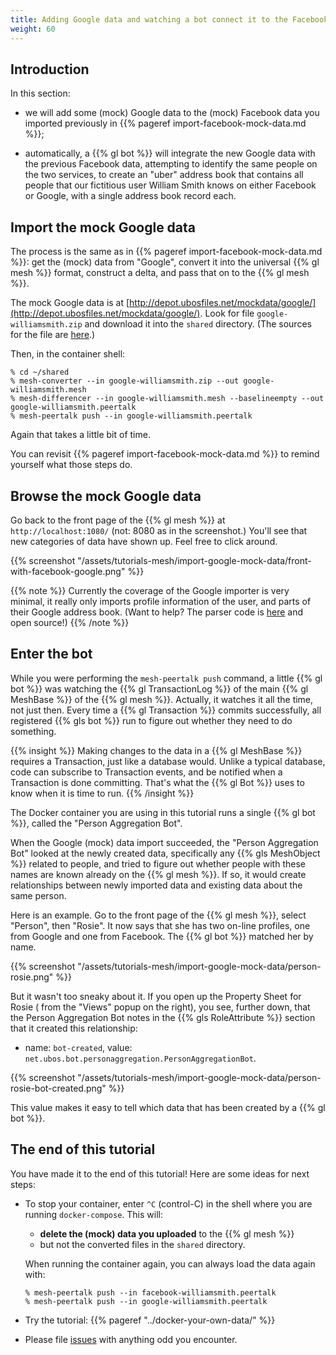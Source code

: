 ```yaml
---
title: Adding Google data and watching a bot connect it to the Facebook data
weight: 60
---
```


## Introduction

In this section:

* we will add some (mock) Google data to the (mock) Facebook data you imported previously
  in {{% pageref import-facebook-mock-data.md %}};

* automatically, a {{% gl bot %}} will integrate the new Google data with the previous
  Facebook data, attempting to identify the same people on the two services, to create an
  "uber" address book that contains all people that our fictitious user William Smith knows on
  either Facebook or Google, with a single address book record each.

## Import the mock Google data

The process is the same as in {{% pageref import-facebook-mock-data.md %}}: get the (mock)
data from "Google", convert it into the universal {{% gl mesh %}} format, construct a delta,
and pass that on to the {{% gl mesh %}}.

The mock Google data is at [http://depot.ubosfiles.net/mockdata/google/](http://depot.ubosfiles.net/mockdata/google/).
Look for file `google-williamsmith.zip` and download it into the ``shared`` directory.
(The sources for the file are
[here](https://gitlab.com/ubos/mock-data-google/).)

Then, in the container shell:

```
% cd ~/shared
% mesh-converter --in google-williamsmith.zip --out google-williamsmith.mesh
% mesh-differencer --in google-williamsmith.mesh --baselineempty --out google-williamsmith.peertalk
% mesh-peertalk push --in google-williamsmith.peertalk
```

Again that takes a little bit of time.

You can revisit {{% pageref import-facebook-mock-data.md %}} to remind yourself what
those steps do.

## Browse the mock Google data

Go back to the front page of the {{% gl mesh %}} at `http://localhost:1080/` (not: 8080 as in
the screenshot.) You'll see that new categories of data have shown up. Feel free to click around.

{{% screenshot "/assets/tutorials-mesh/import-google-mock-data/front-with-facebook-google.png" %}}

{{% note %}}
Currently the coverage of the Google importer is very minimal, it really only
imports profile information of the user, and parts of their Google address book.
(Want to help? The parser code is
[here](https://gitlab.com/ubos/ubos-mesh-google/-/tree/main/ubos-mesh-importer-google/net.ubos.importer.google/src/main/java/net/ubos/importer/google)
and open source!)
{{% /note %}}

## Enter the bot

While you were performing the `mesh-peertalk push` command, a little {{% gl bot %}} was
watching the {{% gl TransactionLog %}} of the main {{% gl MeshBase %}} of the
{{% gl mesh %}}. Actually, it watches it all the time, not just then. Every time a
{{% gl Transaction %}} commits successfully, all registered {{% gls bot %}} run to
figure out whether they need to do something.

{{% insight %}}
Making changes to the data in a {{% gl MeshBase %}} requires a Transaction, just
like a database would. Unlike a typical database, code can subscribe to Transaction events,
and be notified when a Transaction is done committing. That's what the {{% gl Bot %}} uses
to know when it is time to run.
{{% /insight %}}

The Docker container you are using in this tutorial runs a single {{% gl bot %}}, called the
"Person Aggregation Bot".

When the Google (mock) data import succeeded, the "Person Aggregation Bot" looked at the
newly created data, specifically any {{% gls MeshObject %}} related to people, and tried
to figure out whether people with these names are known already on the {{% gl mesh %}}. If so,
it would create relationships between newly imported data and existing data about
the same person.

Here is an example. Go to the front page of the {{% gl mesh %}}, select "Person", then
"Rosie". It now says that she has two on-line profiles, one from Google and one from Facebook.
The {{% gl bot %}} matched her by name.

{{% screenshot "/assets/tutorials-mesh/import-google-mock-data/person-rosie.png" %}}

But it wasn't too sneaky about it. If you open up the Property Sheet for Rosie (
from the "Views" popup on the right), you see, further down, that the Person Aggregation Bot
notes in the {{% gls RoleAttribute %}} section that it created this relationship:

* name: `bot-created`, value: `net.ubos.bot.personaggregation.PersonAggregationBot`.

{{% screenshot "/assets/tutorials-mesh/import-google-mock-data/person-rosie-bot-created.png" %}}

This value makes it easy to tell which data that has been created by
a {{% gl bot %}}.

## The end of this tutorial

You have made it to the end of this tutorial! Here are some ideas for next steps:

* To stop your container, enter `^C` (control-C) in the shell where you are running `docker-compose`.
  This will:

  * **delete the (mock) data you uploaded** to the {{% gl mesh %}}
  * but not the converted files in the `shared` directory.

  When running the container again, you can always load the data again with:

  ```
  % mesh-peertalk push --in facebook-williamsmith.peertalk
  % mesh-peertalk push --in google-williamsmith.peertalk
  ```

* Try the tutorial: {{% pageref "../docker-your-own-data/" %}}

* Please file [issues](https://gitlab.com/ubos/) with anything odd you encounter.

